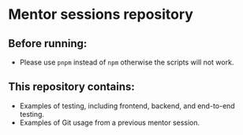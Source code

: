 # Mentor sessions repository

## Before running:
- Please use `pnpm` instead of `npm` otherwise the scripts will not work.

## This repository contains:
- Examples of testing, including frontend, backend, and end-to-end testing.
- Examples of Git usage from a previous mentor session.
